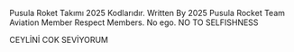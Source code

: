 Pusula Roket Takımı 2025 Kodlarıdır.
Written By 2025 Pusula Rocket Team Aviation Member 
Respect Members. No ego. NO TO SELFISHNESS


CEYLİNİ COK SEVİYORUM